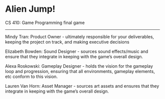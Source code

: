 # Alien Jump!
CS 410: Game Programming final game


-------------------------------

Mindy Tran: Product Owner - ultimately responsible for your deliverables, keeping the project on track, and making executive decisions

Elizabeth Bowden: Sound Designer - sources sound effects/music and ensure that they integrate in keeping with the game’s overall design.

Alexa Roskowski: Gameplay Designer - holds the vision for the gameplay loop and progression, ensuring that all environments, gameplay elements, etc conform to this vision.

Lauren Van Horn: Asset Manager - sources art assets and ensures that they integrate in keeping with the game’s overall design.
